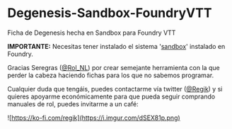 # **Degenesis-Sandbox-FoundryVTT**

Ficha de Degenesis hecha en Sandbox para Foundry VTT

**IMPORTANTE:** Necesitas tener instalado el sistema '[sandbox](https://gitlab.com/rolnl/sandbox-system-builder/-/tree/master)' instalado en Foundry.

Gracias Seregras ([@Rol_NL](https://twitter.com/Rol_NL)) por crear semejante herramienta con la que perder la cabeza haciendo fichas para los que no sabemos programar.



Cualquier duda que tengáis, puedes contactarme vía twitter ([@Regik](https://twitter.com/Regik)) y si quieres apoyarme económicamente para que pueda seguir comprando manuales de rol, puedes invitarme a un café: 

![https://ko-fi.com/regik](https://i.imgur.com/dSEX81p.png)

